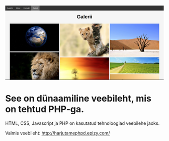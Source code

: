 ![Galerii](/images/galerii.png)
# See on dünaamiline veebileht, mis on tehtud PHP-ga.
HTML, CSS, Javascript ja PHP on kasutatud tehnoloogiad veebilehe jaoks.

Valmis veebileht: http://harjutamephpd.epizy.com/
